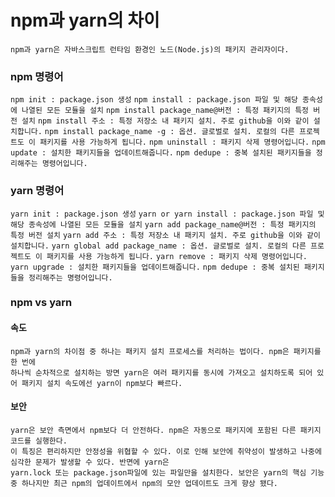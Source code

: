 # npm과 yarn의 차이

```
npm과 yarn은 자바스크립트 런타임 환경인 노드(Node.js)의 패키지 관리자이다.
```

### npm 명령어
`npm init : package.json 생성`
`npm install : package.json 파일 및 해당 종속성에 나열된 모든 모듈을 설치`
`npm install package_name@버전 : 특정 패키지의 특정 버전 설치`
`npm install 주소 : 특정 저장소 내 패키지 설치. 주로 github을 이와 같이 설치합니다.`
`npm install package_name -g : 옵션. 글로벌로 설치. 로컬의 다른 프로젝트도 이 패키지를 사용 가능하게 됩니다.`
`npm uninstall : 패키지 삭제 명령어입니다.`
`npm update : 설치한 패키지들을 업데이트해줍니다.`
`npm dedupe : 중복 설치된 패키지들을 정리해주는 명령어입니다.`

### yarn 명령어
`yarn init : package.json 생성`
`yarn or yarn install : package.json 파일 및 해당 종속성에 나열된 모든 모듈을 설치`
`yarn add package_name@버전 : 특정 패키지의 특정 버전 설치`
`yarn add 주소 : 특정 저장소 내 패키지 설치. 주로 github을 이와 같이 설치합니다.`
`yarn global add package_name : 옵션. 글로벌로 설치. 로컬의 다른 프로젝트도 이 패키지를 사용 가능하게 됩니다.`
`yarn remove : 패키지 삭제 명령어입니다.`
`yarn upgrade : 설치한 패키지들을 업데이트해줍니다.`
`npm dedupe : 중복 설치된 패키지들을 정리해주는 명령어입니다.`

### npm vs yarn
#### 속도

```
npm과 yarn의 차이점 중 하나는 패키지 설치 프로세스를 처리하는 법이다. npm은 패키지를 한 번에 
하나씩 순차적으로 설치하는 방면 yarn은 여러 패키지를 동시에 가져오고 설치하도록 되어 있어 패키지 설치 속도에선 yarn이 npm보다 빠르다.
```

#### 보안
```
yarn은 보안 측면에서 npm보다 더 안전하다. npm은 자동으로 패키지에 포함된 다른 패키지 코드를 실행한다.
이 특징은 편리하지만 안정성을 위협할 수 있다. 이로 인해 보안에 취약성이 발생하고 나중에 심각한 문제가 발생할 수 있다. 반면에 yarn은
yarn.lock 또는 package.json파일에 있는 파일만을 설치한다. 보안은 yarn의 핵심 기능 중 하나지만 최근 npm의 업데이트에서 npm의 모안 업데이트도 크게 향상 됐다.
```